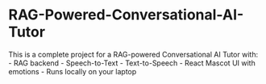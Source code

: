 # RAG-Powered-Conversational-AI-Tutor
This is a complete project for a RAG-powered Conversational AI Tutor with: - RAG backend  - Speech-to-Text - Text-to-Speech  - React Mascot UI with emotions - Runs  locally on your laptop
